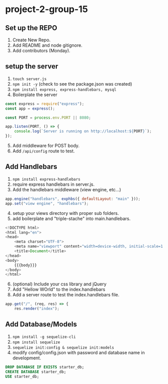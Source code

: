 # project-2-group-15

## Set up the REPO
1. Create New Repo.
2. Add README and node gitignore.
3. Add contributors (Monday).

## setup the server

1. `touch server.js`
2. `npm init -y` (check to see the package.json was created)
3. `npm install express, express-handlebars, mysql`
4. Boilerplate the server

```javascript
const express = require("express");
const app = express();

const PORT = process.env.PORT || 8080;

app.listen(PORT, () => {
    console.log(`Server is running on http://localhost:${PORT}`);
});
```

5. Add middleware for POST body.
6. Add `/api/config` route to test.

## Add Handlebars
1. `npm install express-handlebars`
2. require express handlebars in server.js.
3. Add the handlebars middleware (view engine, etc...)

```javascript
app.engine("handlebars", exphbs({ defaultLayout: "main" }));
app.set("view engine", "handlebars");
```

4. setup your views directory with proper sub folders.
5. add boilerplate and "triple-stache" into main.handlebars.
```javascript
<!DOCTYPE html>
<html lang="en">
<head>
    <meta charset="UTF-8">
    <meta name="viewport" content="width=device-width, initial-scale=1.0">
    <title>Document</title>
</head>
<body>
    {{{body}}}
</body>
</html>
```

6. (optional) Include your css library and jQuery
7. Add "Hellow WOrld" to the index.handlebars
8. Add a server route to test the index.handlebars file.

```javascript
app.get("/", (req, res) => {
    res.render("index");
```

## Add Database/Models
1. `npm install -g sequelize-cli`
2. `npm install sequelize`
3. `sequelize init:config & sequelize init:models`
4. modify config/config.json with password and database name in development.
```sql
DROP DATABASE IF EXISTS starter_db;
CREATE DATABASE starter_db;
USE starter_db;
```